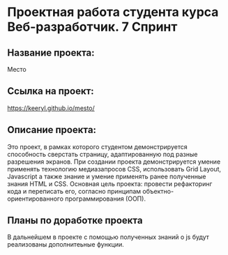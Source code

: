 
# Проектная работа студента курса Веб-разработчик. 7 Спринт

## Название проекта:

Место

## Ссылка на проект:

https://keeryl.github.io/mesto/

##  Описание проекта:

Это проект, в рамках которого студентом демонстрируется способность сверстать страницу, адаптированную под разные разрешения экранов. При создании проекта демонстрируется умение применять технологию медиазапросов CSS, использовать Grid Layout, Javascript а также знание и умение применять ранее полученные знания HTML и CSS. Основная цель проекта: провести рефакторинг кода и переписать его, согласно принципам объектно-ориентированного программирования (ООП).

## Планы по доработке проекта

В дальнейшем в проекте с помощью полученных знаний о js будут реализованы дополнитеьные функции.
